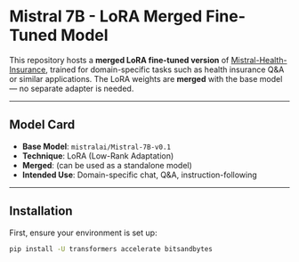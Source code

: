 # Mistral 7B - LoRA Merged Fine-Tuned Model

This repository hosts a **merged LoRA fine-tuned version** of [Mistral-Health-Insurance](https://huggingface.co/Hirudika/mistral7b-lora-merged), trained for domain-specific tasks such as health insurance Q&A or similar applications. The LoRA weights are **merged** with the base model — no separate adapter is needed.

---

## Model Card

- **Base Model**: `mistralai/Mistral-7B-v0.1`
- **Technique**: LoRA (Low-Rank Adaptation)
- **Merged**: (can be used as a standalone model)
- **Intended Use**: Domain-specific chat, Q&A, instruction-following

---

## Installation

First, ensure your environment is set up:

```bash
pip install -U transformers accelerate bitsandbytes
